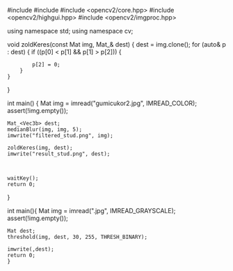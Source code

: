 #include <iostream>
#include <vector>
#include <opencv2/core.hpp>
#include <opencv2/highgui.hpp>
#include <opencv2/imgproc.hpp>

using namespace std;
using namespace cv;

void zoldKeres(const Mat img, Mat_<Vec3b>& dest) {
	dest = img.clone();
	for (auto& p : dest)
	{
		if ((p[0] < p[1] && p[1] > p[2])) {

			p[2] = 0;
		}
	}
}

int main() {
	Mat img = imread("gumicukor2.jpg", IMREAD_COLOR);
	assert(!img.empty());

	Mat_<Vec3b> dest;
	medianBlur(img, img, 5);
	imwrite("filtered_stud.png", img);

	zoldKeres(img, dest);
	imwrite("result_stud.png", dest);



	waitKey();
	return 0;
}
 
	
	
int main(){
	Mat img = imread(".jpg", IMREAD_GRAYSCALE);
	assert(!img.empty());
	
	Mat dest;
	threshold(img, dest, 30, 255, THRESH_BINARY);
	
	imwrite(,dest);
	return 0;
	}
